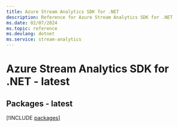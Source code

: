 ```yaml
---
title: Azure Stream Analytics SDK for .NET
description: Reference for Azure Stream Analytics SDK for .NET
ms.date: 02/07/2024
ms.topic: reference
ms.devlang: dotnet
ms.service: stream-analytics
---
```

# Azure Stream Analytics SDK for .NET - latest
## Packages - latest
[!INCLUDE [packages](stream-analytics-index.md)]